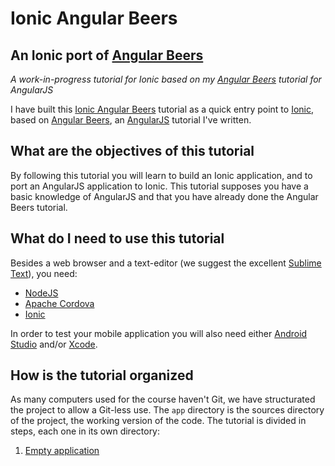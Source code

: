 # Ionic Angular Beers


## An Ionic port of [Angular Beers](https://github.com/LostInBrittany/angular-beers) 

*A work-in-progress tutorial for Ionic based on my [Angular Beers](https://github.com/LostInBrittany/angular-beers) tutorial for AngularJS*

I have built this [Ionic Angular Beers](https://github.com/LostInBrittany/ionic-angular-beers) tutorial as a quick entry point to [Ionic](/http://ionicframework.com/), based on  [Angular Beers](https://github.com/LostInBrittany/angular-beers), an [AngularJS](http://angular.io) tutorial I've written.


## What are the objectives of this tutorial

By following this tutorial you will learn to build an Ionic application, and to port an AngularJS application to Ionic.
This tutorial supposes you have a basic knowledge of AngularJS and that you have already done the Angular Beers tutorial.


## What do I need to use this tutorial

Besides a web browser and a text-editor (we suggest the excellent [Sublime Text](http://www.sublimetext.com/)), you need:


+ [NodeJS](http://nodejs.org)
+ [Apache Cordova](https://cordova.apache.org/)
+ [Ionic](/http://ionicframework.com/)

In order to test your mobile application you will also need either [Android Studio](http://developer.android.com/sdk/index.html) and/or [Xcode](https://developer.apple.com/xcode/).


## How is the tutorial organized

As many computers used for the course haven't Git, we have structurated the project to allow a Git-less use. The `app` directory is the sources directory of the project, the working version of the code. The tutorial is divided in steps, each one in its own directory:

1. [Empty application](./step-01/)
